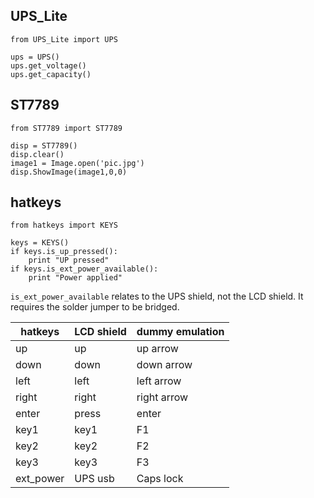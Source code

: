 ## UPS_Lite

```
from UPS_Lite import UPS

ups = UPS()
ups.get_voltage()
ups.get_capacity()
```

## ST7789

```
from ST7789 import ST7789

disp = ST7789()
disp.clear()
image1 = Image.open('pic.jpg')
disp.ShowImage(image1,0,0)
```

## hatkeys

```
from hatkeys import KEYS

keys = KEYS()
if keys.is_up_pressed():
    print "UP pressed"
if keys.is_ext_power_available():
    print "Power applied"
```

`is_ext_power_available` relates to the UPS shield, not the LCD shield.
It requires the solder jumper to be bridged.

|hatkeys  |LCD shield|dummy emulation|
|---------|----------|---------------|
|up       |up        | up arrow      |
|down     |down      | down arrow    |
|left     |left      | left arrow    |
|right    |right     | right arrow   |
|enter    |press     | enter         |
|key1     |key1      | F1            |
|key2     |key2      | F2            |
|key3     |key3      | F3            |
|ext_power|UPS usb   | Caps lock     |
